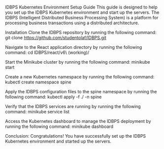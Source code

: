 IDBPS Kubernetes Environment Setup Guide
This guide is designed to help you set up the IDBPS Kubernetes environment and start up the servers. The IDBPS (Intelligent Distributed Business Processing System) is a platform for processing business transactions using a distributed architecture.

Installation
Clone the IDBPS repository by running the following command:
git clone https://github.com/studentolaf/IDBPS.git

Navigate to the React application directory by running the following command:
cd IDBPS/react/v6\ \(working\)/

Start the Minikube cluster by running the following command:
minikube start

Create a new Kubernetes namespace by running the following command:
kubectl create namespace spine

Apply the IDBPS configuration files to the spine namespace by running the following command:
kubectl apply -f ./ -n spine

Verify that the IDBPS services are running by running the following command:
minikube service list

Access the Kubernetes dashboard to manage the IDBPS deployment by running the following command:
minikube dashboard

Conclusion:
Congratulations! You have successfully set up the IDBPS Kubernetes environment and started up the servers.
